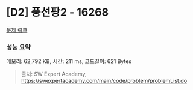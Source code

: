 # [D2] 풍선팡2 - 16268 

[문제 링크](https://swexpertacademy.com/main/code/problem/problemDetail.do?contestProbId=AYYlGU56XOkDFARc) 

### 성능 요약

메모리: 62,792 KB, 시간: 211 ms, 코드길이: 621 Bytes



> 출처: SW Expert Academy, https://swexpertacademy.com/main/code/problem/problemList.do